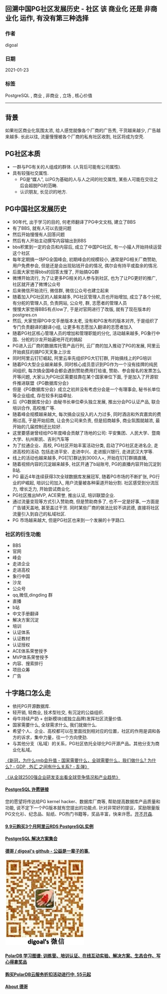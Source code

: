 ## 回溯中国PG社区发展历史 - 社区 该 商业化 还是 非商业化 运作, 有没有第三种选择    
                    
### 作者                    
digoal                    
                    
### 日期                    
2021-01-23                    
                    
### 标签                    
PostgreSQL , 商业 , 非商业 , 立场 , 核心价值   
                    
----                    
                    
## 背景    
如果社区商业化氛围太浓, 给人感觉就像各个厂商的广告秀, 干货越来越少, 广告越来越多. 长此以往, 流量慢慢被各个厂商的私有社区收割, 社区将成为空壳.   
  
## PG社区本质  
  
- 一群与PG有关的人组成的群体.  (人背后可能有公司属性).    
- 具有较强社交属性.    
    - PG是“媒人”, 以PG为基础的人与人之间的社交属性, 某些人可能在交往之后会超脱PG的范畴.    
    - 认识朋友, 长见识的地方.    
  
## PG中国社区发展历史  
  
- 90年代, 出于学习的目的, 何老师翻译了PG中文文档, 建立了BBS  
- 有了BBS, 就有人可以去提问题  
- 然后开始慢慢有人回答问题  
- 然后有人开始主动撰写内容输出到BBS  
- bbs积累到一定的会员和内容后, 成立了中国PG社区, 有一小撮人开始持续运营这个社区  
- 每年定期搞一场PG全国峰会, 初期峰会的规模较小, 通常是PG相关厂商赞助, 用户免费参会, 但是还是会出现贴钱开会的情况, 偶尔会有持平或盈余的情况.   
- 后面大家觉得bbs的回答太慢了, 开始搞QQ群  
- 微博开始流行, 为了让更多PG相关的人参与到社区, 也为了让PG更好的推广, 社区就开通了微博公众号  
- 后来微信开始流行, 微信群, 微信公众号也建立起来  
- 随着加入PG社区的人越来越多, PG社区管理人员也开始增加, 成立了各个分舵, 有分舵的管理人员, 负责网站, 公众号, 群, 志愿者的管理人员  
- 慢慢大家觉得BBS有点low了, 于是对官网进行了改版, 就有了现在版本的postgres.cn    
- 然后, 大家觉得PG中文手册版本太老, 没有和PG发布的版本对齐, 于是组织了专门负责翻译的翻译小组, 让更多有志愿加入翻译的志愿者加入  
- 随着PG社区核心管理人员的增加和管理职能的分化, 活动越来越多, PG象行中国、分舵的沙龙开始遍地开花的搞起  
- PG进入云厂商的数据库托管产品行列, 云厂商的加入推动了PG的发展, 阿里云开始疯狂的搞PG天天象上沙龙  
- 同时阿里云钉钉崛起, 阿里云率先组织PG大钉钉群, 开始搞线上的PG培训  
- 随着PG大型企业越来越多, 同时核心成员意识到PG作为一个没有挂牌的纯民间组织, 每次搞全国峰会都会遇到赞助费用打给谁, 赞助、参会报名的发票怎么开等问题, 大家认为PG社区需要挂靠在某个国家单位下面, 于是加入了开源软件推进联盟《PG数据库分会》  
- 但是《PG数据库分会》成立之初并没有考虑分会是一个有理事会, 秘书长单位等企业组成, 存在较多利益牵扯.   
- 后《PG数据库分会》由秘书长单位牵头独立发展, 推出分会PG认证产品, 联合培训合作, 高校推广等.   
- 随着峰会规模越来越大, 每次搞会议投入的人力过多, 同时酒店和外宾嘉宾的费用过高, 于是开始招商, 让会务公司来负责, 但是招商越多, 商业氛围就越浓, 最开始的几届控制还比较好.  
- 这里要感谢曾经给PG年度峰会贡献了场地的公司: 平安集团、人民大学、暨南大学、杭州斯凯、吉利汽车等  
- 为了拉通企业、高校, PG社区开始丰富活动分类, 启动了PG社区走进名企, 走进高校的活动. 包括走进平安、走进中兴、走进振兴银行, 走进武汉大学等.   
- 线上的活动也越来越多, PG钉钉群达到3000人+, 开始在钉钉群搞直播,   
- 随着视频内容的沉淀越来越多, 社区开通了b站账号, PG的直播内容开始沉淀到B站.   
- PG 最近4年连续获得3次全球数据库发展冠军, 随着PG市场的不断扩张, PG行业的IP崛起, 培训公司加入, 用户流量被各种渠道开始分割. 社区感受到分流压力, 增长乏力, 开始尝试商业化.  
- PG社区推出MVP, ACE荣誉, 推出认证, 培训联盟企业.   
- 通过流量变现等方式引入赞助商, 但是赞助商多了, 也不一定是好事, 一方面是广告铺天盖地, 甚至盖过干货. 同时某些厂商的做法比较不讲武德, 直接将社区流量引入到自己的私域社区.   
- PG 市场越来越大, 但是PG社区也来到一个发展的十字路口.   
  
  
### 社区的衍生功能  
- BBS   
- 官网   
- 峰会  
- 走进企业  
- 走进高校  
- 象行中国  
- 沙龙  
- 公众号  
- qq,微信,dingding 群  
- 直播  
- b站   
- 中文手册翻译  
- 解决方案沉淀  
- 培训  
- 认证体系  
- 认证教材  
- 认证授权  
- ACE体系荣誉授予  
- MVP体系荣誉授予  
- 内容、搜索排行  
- 项目众筹  
- 广告  
  
## 十字路口怎么走    
- 依托PG开源数据库.    
- 轻开销, 轻商业, 技术型社交, 有沉淀的公益组织.    
- 母牛持续产奶 + 创新模块(或独立品牌)发挥社区流量价值.    
- 国家需要什么, 全球需求什么, 我们就做什么.    
- 希望个人、企业、高校都可以在里面找到相对应的位置，社区的作用是调和各方的诉求，集中力量，往一个方向使劲.    
- 与其他分支（私域）的关系，PG社区依托全球化PG开源产品。其他分支为商业化私域。   
  
[《新冠，为什么rmb会升值 - 国家需要什么，全球需要什么，我们做什么? 为什么? - GDP , 外汇 之间有什么关系?  - 乱弹》](../202101/20210118_04.md)    
  
[《从全球2500强企业研发支出看全球竞争情况和产业趋势》](../202101/20210123_03.md)    
  
  
#### [PostgreSQL 许愿链接](https://github.com/digoal/blog/issues/76 "269ac3d1c492e938c0191101c7238216")
您的愿望将传达给PG kernel hacker、数据库厂商等, 帮助提高数据库产品质量和功能, 说不定下一个PG版本就有您提出的功能点. 针对非常好的提议，奖励限量版PG文化衫、纪念品、贴纸、PG热门书籍等，奖品丰富，快来许愿。[开不开森](https://github.com/digoal/blog/issues/76 "269ac3d1c492e938c0191101c7238216").  
  
  
#### [9.9元购买3个月阿里云RDS PostgreSQL实例](https://www.aliyun.com/database/postgresqlactivity "57258f76c37864c6e6d23383d05714ea")
  
  
#### [PostgreSQL 解决方案集合](https://yq.aliyun.com/topic/118 "40cff096e9ed7122c512b35d8561d9c8")
  
  
#### [德哥 / digoal's github - 公益是一辈子的事.](https://github.com/digoal/blog/blob/master/README.md "22709685feb7cab07d30f30387f0a9ae")
  
  
![digoal's wechat](../pic/digoal_weixin.jpg "f7ad92eeba24523fd47a6e1a0e691b59")
  
  
#### [PolarDB 学习图谱: 训练营、培训认证、在线互动实验、解决方案、生态合作、写心得拿奖品](https://www.aliyun.com/database/openpolardb/activity "8642f60e04ed0c814bf9cb9677976bd4")
  
  
#### [购买PolarDB云服务折扣活动进行中, 55元起](https://www.aliyun.com/activity/new/polardb-yunparter?userCode=bsb3t4al "e0495c413bedacabb75ff1e880be465a")
  
  
#### [About 德哥](https://github.com/digoal/blog/blob/master/me/readme.md "a37735981e7704886ffd590565582dd0")
  
